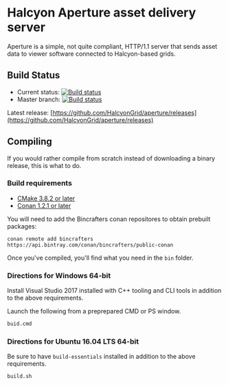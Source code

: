 # Halcyon Aperture asset delivery server

Aperture is a simple, not quite compliant, HTTP/1.1 server that sends asset data to viewer software connected to Halcyon-based grids.

## Build Status
* Current status: [![Build status](https://ci.appveyor.com/api/projects/status/0p1r2rssgtcqiisl?svg=true)](https://ci.appveyor.com/project/HalcyonGrid/aperture)
* Master branch: [![Build status](https://ci.appveyor.com/api/projects/status/0p1r2rssgtcqiisl/branch/master?svg=true)](https://ci.appveyor.com/project/HalcyonGrid/aperture/branch/master)

Latest release: [https://github.com/HalcyonGrid/aperture/releases](https://github.com/HalcyonGrid/aperture/releases)

## Compiling
If you would rather compile from scratch instead of downloading a binary release, this is what to do.

### Build requirements
- [CMake 3.8.2 or later](https://cmake.org/)
- [Conan 1.2.1 or later](https://www.conan.io/)

You will need to add the Bincrafters conan repositores to obtain prebuilt packages:
```
conan remote add bincrafters https://api.bintray.com/conan/bincrafters/public-conan
```

Once you've compiled, you'll find what you need in the `bin` folder.

### Directions for Windows 64-bit

Install Visual Studio 2017 installed with C++ tooling and CLI tools in addition to the above requirements.

Launch the following from a preprepared CMD or PS window.

```cmd
buid.cmd
```

### Directions for Ubuntu 16.04 LTS 64-bit

Be sure to have `build-essentials` installed in addition to the above requirements.

```bash
build.sh
```
